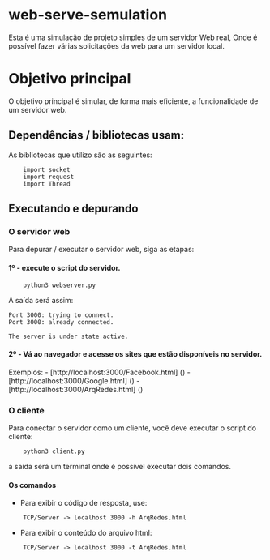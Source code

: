 # web-serve-semulation
Esta é uma simulação de projeto simples de um servidor Web real,
Onde é possível fazer várias solicitações da web para um servidor local.

# Objetivo principal
O objetivo principal é simular, de forma mais eficiente,
a funcionalidade de um servidor web.

## Dependências / bibliotecas usam:
As bibliotecas que utilizo são as seguintes:
```shell
    import socket
    import request
    import Thread
```
## Executando e depurando
### O servidor web
Para depurar / executar o servidor web, siga as etapas:
#### 1º - execute o script do servidor.
```shell
    python3 webserver.py
```
A saída será assim:
```shell
Port 3000: trying to connect.
Port 3000: already connected.

The server is under state active.
```
#### 2º - Vá ao navegador e acesse os sites que estão disponíveis no servidor.
Exemplos:
    - [http://localhost:3000/Facebook.html] ()
    - [http://localhost:3000/Google.html] ()
    - [http://localhost:3000/ArqRedes.html] ()

### O cliente
Para conectar o servidor como um cliente, você deve executar o script do cliente:
```shell
    python3 client.py
```
a saída será um terminal onde é possível executar dois comandos.
#### Os comandos
* Para exibir o código de resposta, use:
```shell
    TCP/Server -> localhost 3000 -h ArqRedes.html
```
* Para exibir o conteúdo do arquivo html:
```shell
    TCP/Server -> localhost 3000 -t ArqRedes.html 
```